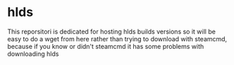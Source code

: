 # hlds
This reporsitori is dedicated for hosting hlds builds versions so it will be easy to do a wget from here rather than trying to download with steamcmd, because if you know or didn't steamcmd it has some problems with downloading hlds
